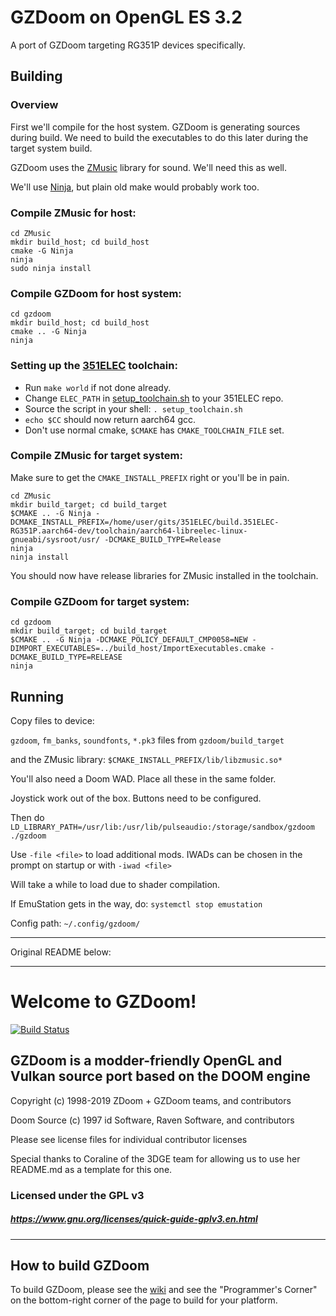# GZDoom on OpenGL ES 3.2

A port of GZDoom targeting RG351P devices specifically.

## Building
### Overview

First we'll compile for the host system. GZDoom is generating sources during build. We need to build the executables to do this later during the target system build.

GZDoom uses the [ZMusic](https://github.com/coelckers/ZMusic) library for sound. We'll need this as well.

We'll use [Ninja](https://ninja-build.org/), but plain old make would probably work too.

### Compile ZMusic for host:

```
cd ZMusic
mkdir build_host; cd build_host
cmake -G Ninja
ninja
sudo ninja install
```


### Compile GZDoom for **host** system:

```
cd gzdoom
mkdir build_host; cd build_host
cmake .. -G Ninja
ninja
```
### Setting up the [351ELEC](https://github.com/fewtarius/351ELEC) toolchain:

* Run `make world` if not done already.
* Change `ELEC_PATH` in [setup_toolchain.sh](setup_toolchain.sh) to your 351ELEC repo.
* Source the script in your shell: `. setup_toolchain.sh`
* `echo $CC` should now return aarch64 gcc.
* Don't use normal cmake, `$CMAKE` has `CMAKE_TOOLCHAIN_FILE` set.


### Compile ZMusic for target system:

Make sure to get the `CMAKE_INSTALL_PREFIX` right or you'll be in pain.

```
cd ZMusic
mkdir build_target; cd build_target
$CMAKE .. -G Ninja -DCMAKE_INSTALL_PREFIX=/home/user/gits/351ELEC/build.351ELEC-RG351P.aarch64-dev/toolchain/aarch64-libreelec-linux-gnueabi/sysroot/usr/ -DCMAKE_BUILD_TYPE=Release
ninja
ninja install
```

You should now have release libraries for ZMusic installed in the toolchain.

### Compile GZDoom for target system:


```
cd gzdoom
mkdir build_target; cd build_target
$CMAKE .. -G Ninja -DCMAKE_POLICY_DEFAULT_CMP0058=NEW -DIMPORT_EXECUTABLES=../build_host/ImportExecutables.cmake -DCMAKE_BUILD_TYPE=RELEASE
ninja
```


## Running

Copy files to device:

`gzdoom`, `fm_banks`, `soundfonts`, `*.pk3` files from `gzdoom/build_target`

and the ZMusic library: `$CMAKE_INSTALL_PREFIX/lib/libzmusic.so*`

You'll also need a Doom WAD. Place all these in the same folder.

Joystick work out of the box. Buttons need to be configured.

Then do `LD_LIBRARY_PATH=/usr/lib:/usr/lib/pulseaudio:/storage/sandbox/gzdoom ./gzdoom`

Use `-file <file>` to load additional mods. IWADs can be chosen in the prompt on startup or with `-iwad <file>`

Will take a while to load due to shader compilation.

If EmuStation gets in the way, do: `systemctl stop emustation`

Config path: `~/.config/gzdoom/`


---

Original README below:

---

# Welcome to GZDoom!

[![Build Status](https://github.com/coelckers/gzdoom/workflows/Continuous%20Integration/badge.svg)](https://github.com/coelckers/gzdoom/actions?query=workflow%3A%22Continuous+Integration%22)

## GZDoom is a modder-friendly OpenGL and Vulkan source port based on the DOOM engine

Copyright (c) 1998-2019 ZDoom + GZDoom teams, and contributors

Doom Source (c) 1997 id Software, Raven Software, and contributors

Please see license files for individual contributor licenses

Special thanks to Coraline of the 3DGE team for allowing us to use her README.md as a template for this one.

### Licensed under the GPL v3
##### https://www.gnu.org/licenses/quick-guide-gplv3.en.html
---

## How to build GZDoom

To build GZDoom, please see the [wiki](https://zdoom.org/wiki/) and see the "Programmer's Corner" on the bottom-right corner of the page to build for your platform.

